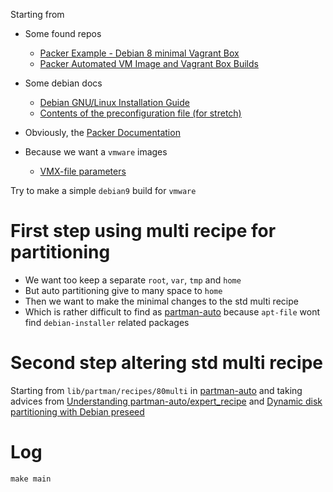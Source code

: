 Starting from

- Some found repos

	- [Packer Example - Debian 8 minimal Vagrant Box][]
	- [Packer Automated VM Image and Vagrant Box Builds][]

[Packer Example - Debian 8 minimal Vagrant Box]: https://github.com/geerlingguy/packer-debian-9 "github.com"
[Packer Automated VM Image and Vagrant Box Builds]: https://github.com/tylert/packer-build "github.com"

- Some debian docs

	- [Debian GNU/Linux Installation Guide][]
	- [Contents of the preconfiguration file (for stretch)][]

[Debian GNU/Linux Installation Guide]: https://www.debian.org/releases/stretch/amd64/ "www.debian.org"
[Contents of the preconfiguration file (for stretch)]:
	https://www.debian.org/releases/stable/amd64/apbs04.html.en "www.debian.org"

- Obviously, the [Packer Documentation][]

[Packer Documentation]: https://www.packer.io/docs/ "www.packer.io"

- Because we want a `vmware` images

	- [VMX-file parameters][]

[VMX-file parameters]: http://sanbarrow.com/vmx.html "sanbarrow.com"

Try to make a simple `debian9` build for `vmware`

# First step using multi recipe for partitioning

- We want too keep a separate `root`, `var`, `tmp` and `home`
- But auto partitioning give to many space to `home`
- Then we want to make the minimal changes to the std multi recipe
- Which is rather difficult to find as [partman-auto][] because
  `apt-file` wont find `debian-installer` related packages

[partman-auto]: https://packages.debian.org/stretch/amd64/partman-auto "packages.debian.org"

# Second step altering std multi recipe

Starting from `lib/partman/recipes/80multi` in [partman-auto][] and
taking advices from [Understanding partman-auto/expert_recipe][] and
[Dynamic disk partitioning with Debian preseed][]

[Understanding partman-auto/expert_recipe]:
	https://www.bishnet.net/tim/blog/2015/01/29/understanding-partman-autoexpert_recipe/ "www.bishnet.net"

[Dynamic disk partitioning with Debian preseed]: https://www.claudioborges.org/?p=733 "www.claudioborges.org"

# Log

```
make main
```
